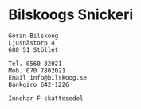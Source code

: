 Bilskoogs Snickeri
==================

    Göran Bilskoog
    Ljusnästorp 4
    680 51 Stöllet

    Tel. 0560 82021
    Mob. 070 7802021
    Email info@bilskoog.se
    Bankgiro 642-1226

    Innehar F-skattesedel
